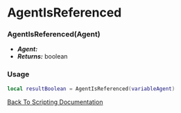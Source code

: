 # AgentIsReferenced

### AgentIsReferenced(Agent)
- ***Agent:*** 
- ***Returns:*** boolean

### Usage

```Lua
local resultBoolean = AgentIsReferenced(variableAgent)
```


[Back To Scripting Documentation](../README.md)
